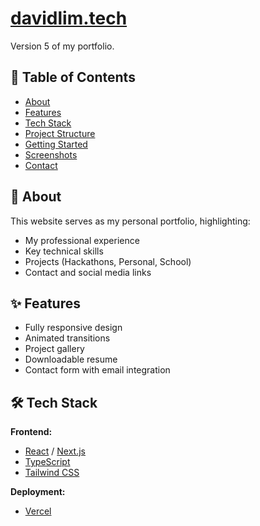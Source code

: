 # [davidlim.tech](https://www.davidlim.tech/)

Version 5 of my portfolio.

## 📌 Table of Contents
- [About](#about)
- [Features](#features)
- [Tech Stack](#tech-stack)
- [Project Structure](#project-structure)
- [Getting Started](#getting-started)
- [Screenshots](#screenshots)
- [Contact](#contact)

## 🧠 About
This website serves as my personal portfolio, highlighting:
- My professional experience
- Key technical skills
- Projects (Hackathons, Personal, School)
- Contact and social media links

## ✨ Features
- Fully responsive design
- Animated transitions
- Project gallery
- Downloadable resume
- Contact form with email integration

## 🛠️ Tech Stack
**Frontend:**  
- [React](https://reactjs.org/) / [Next.js](https://nextjs.org/)
- [TypeScript](https://www.typescriptlang.org/)
- [Tailwind CSS](https://tailwindcss.com/)  

**Deployment:**  
- [Vercel](https://vercel.com/)
